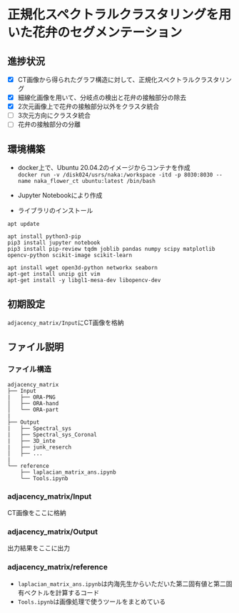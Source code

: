 # 正規化スペクトラルクラスタリングを用いた花弁のセグメンテーション
## 進捗状況  
- [x] CT画像から得られたグラフ構造に対して、正規化スペクトラルクラスタリング
- [x] 細線化画像を用いて、分岐点の検出と花弁の接触部分の除去
- [x] 2次元画像上で花弁の接触部分以外をクラスタ統合
- [ ] 3次元方向にクラスタ統合
- [ ] 花弁の接触部分の分離

## 環境構築
* docker上で、Ubuntu 20.04.2のイメージからコンテナを作成  
`docker run -v /disk024/usrs/naka:/workspace -itd -p 8030:8030 --name naka_flower_ct ubuntu:latest /bin/bash`

* Jupyter Notebookにより作成

* ライブラリのインストール 
```
apt update

apt install python3-pip
pip3 install jupyter notebook
pip3 install pip-review tqdm joblib pandas numpy scipy matplotlib opencv-python scikit-image scikit-learn

apt install wget open3d-python networkx seaborn
apt-get install unzip git vim
apt-get install -y libgl1-mesa-dev libopencv-dev
```

## 初期設定
`adjacency_matrix/Input`にCT画像を格納

## ファイル説明
### ファイル構造
```
adjacency_matrix
├── Input
|   ├── ORA-PNG
│   ├── ORA-hand
│   └── ORA-part
|
├── Output
|   ├── Spectral_sys
|   ├── Spectral_sys_Coronal
|   ├── 3D_inte
|   ├── junk_reserch
│   ├── ...
|
└── reference
    ├── laplacian_matrix_ans.ipynb
    └── Tools.ipynb
```
### adjacency_matrix/Input
CT画像をここに格納

### adjacency_matrix/Output
出力結果をここに出力

### adjacency_matrix/reference
* `laplacian_matrix_ans.ipynb`は内海先生からいただいた第二固有値と第二固有ベクトルを計算するコード
* `Tools.ipynb`は画像処理で使うツールをまとめている